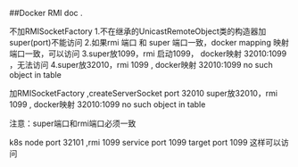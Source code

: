 ##Docker RMI doc .

不加RMISocketFactory
1.不在继承的UnicastRemoteObject类的构造器加super(port)不能访问
2.如果rmi 端口 和 super 端口一致，docker mapping 映射端口一致，可以访问
3.super放1099，rmi 启动1099， docker映射 32010:1099 ，无法访问
4.super放32010，rmi 1099 , docker映射 32010:1099 no such object in table

加RMISocketFactory ,createServerSocket port 32010
super放32010，rmi 1099 , docker映射 32010:1099 no such object in table

注意：super端口和rmi端口必须一致


k8s node port 32101 ,rmi 1099 service port 1099  target port 1099 这样可以访问
